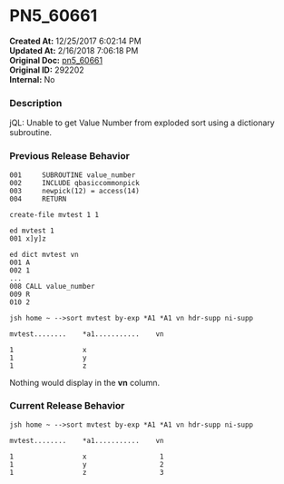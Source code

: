 # PN5_60661

**Created At:** 12/25/2017 6:02:14 PM  
**Updated At:** 2/16/2018 7:06:18 PM  
**Original Doc:** [pn5_60661](https://docs.jbase.com/release-notes/pn5_60661)  
**Original ID:** 292202  
**Internal:** No  


### Description

jQL: Unable to get Value Number from exploded sort using a dictionary subroutine.



### Previous Release Behavior

```
001     SUBROUTINE value_number
002     INCLUDE qbasiccommonpick
003     newpick(12) = access(14)
004     RETURN

create-file mvtest 1 1

ed mvtest 1
001 x]y]z

ed dict mvtest vn
001 A
002 1
...
008 CALL value_number
009 R
010 2

jsh home ~ -->sort mvtest by-exp *A1 *A1 vn hdr-supp ni-supp

mvtest........    *a1...........    vn

1                 x
1                 y
1                 z
```

Nothing would display in the **vn** column.



### Current Release Behavior

```
jsh home ~ -->sort mvtest by-exp *A1 *A1 vn hdr-supp ni-supp

mvtest........    *a1...........    vn

1                 x                  1
1                 y                  2
1                 z                  3
```

